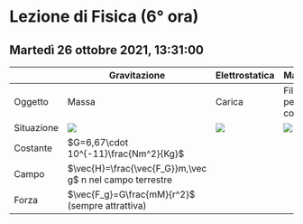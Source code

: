 #  Lezione di Fisica (6° ora)
## Martedì 26 ottobre 2021, 13:31:00


||Gravitazione|Elettrostatica|Magnetismo|
|---|---|---|---|
|Oggetto|Massa|Carica|Filo percorso da corrente|
|Situazione|![](https://i.imgur.com/BI042DU.jpg)|![](https://i.imgur.com/zs6MnYR.jpg)|![](https://i.imgur.com/zs6MnYR.jpg)|
|Costante|$G=6,67\cdot 10^{-11}\frac{Nm^2}{Kg}$|
|Campo|$\vec{H}=\frac{\vec{F_G}}m,\vec g$ n nel campo terrestre|
|Forza|$\vec{F_g}=G\frac{mM}{r^2}$ (sempre attrattiva) 
<!--stackedit_data:
eyJoaXN0b3J5IjpbODU2NDUyODgzLC02NTEyODQwODAsLTE1Mz
A2NzMwODVdfQ==
-->